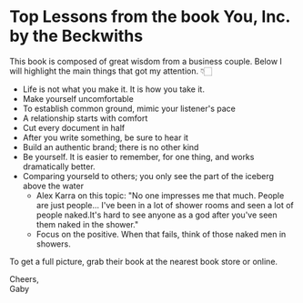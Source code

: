 # Top Lessons from the book You, Inc. by the Beckwiths

This book is composed of great wisdom from a business couple. Below I will highlight the main things that got my attention. 👇🏻

- Life is not what you make it. It is how you take it.
- Make yourself uncomfortable
- To establish common ground, mimic your listener's pace
- A relationship starts with comfort
- Cut every document in half
- After you write something, be sure to hear it
- Build an authentic brand; there is no other kind
- Be yourself. It is easier to remember, for one thing, and works dramatically better.
- Comparing yourseld to others; you only see the part of the iceberg above the water
  - Alex Karra on this topic: "No one impresses me that much. People are just people... I've been in a lot of shower rooms and seen a lot of people naked.It's hard to see anyone as a god after you've seen them naked in the shower."
  - Focus on the positive. When that fails, think of those naked men in showers.

To get a full picture, grab their book at the nearest book store or online.

Cheers,  
Gaby
